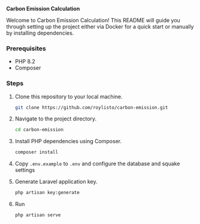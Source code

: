 **Carbon Emission Calculation**

Welcome to Carbon Emission Calculation! This README will guide you through setting up the project either via Docker for a quick start or manually by installing dependencies.

### Prerequisites

-   PHP 8.2
-   Composer

### Steps

1. Clone this repository to your local machine.

    ```bash
    git clone https://github.com/roylisto/carbon-emission.git
    ```

2. Navigate to the project directory.

    ```bash
    cd carbon-emission
    ```

3. Install PHP dependencies using Composer.

    ```bash
    composer install
    ```

4. Copy `.env.example` to `.env` and configure the database and squake settings

5. Generate Laravel application key.

    ```bash
    php artisan key:generate
    ```

6. Run
    ```bash
    php artisan serve
    ```
